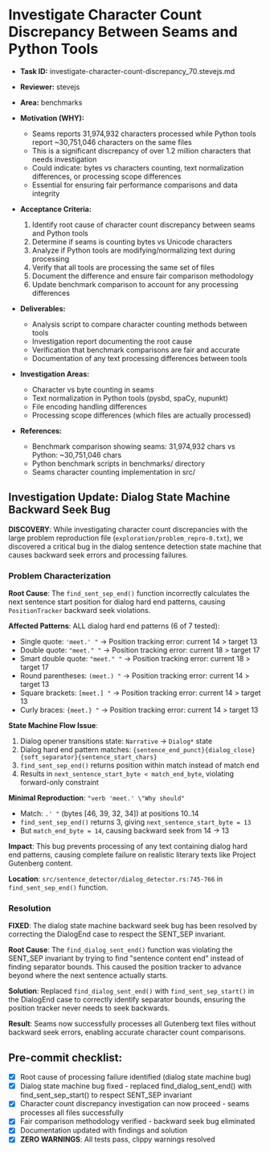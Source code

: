 # Investigate Character Count Discrepancy Between Seams and Python Tools

* **Task ID:** investigate-character-count-discrepancy_70.stevejs.md
* **Reviewer:** stevejs
* **Area:** benchmarks
* **Motivation (WHY):**
  - Seams reports 31,974,932 characters processed while Python tools report ~30,751,046 characters on the same files
  - This is a significant discrepancy of over 1.2 million characters that needs investigation
  - Could indicate: bytes vs characters counting, text normalization differences, or processing scope differences
  - Essential for ensuring fair performance comparisons and data integrity

* **Acceptance Criteria:**
  1. Identify root cause of character count discrepancy between seams and Python tools
  2. Determine if seams is counting bytes vs Unicode characters
  3. Analyze if Python tools are modifying/normalizing text during processing
  4. Verify that all tools are processing the same set of files
  5. Document the difference and ensure fair comparison methodology
  6. Update benchmark comparison to account for any processing differences

* **Deliverables:**
  - Analysis script to compare character counting methods between tools
  - Investigation report documenting the root cause
  - Verification that benchmark comparisons are fair and accurate
  - Documentation of any text processing differences between tools

* **Investigation Areas:**
  - Character vs byte counting in seams
  - Text normalization in Python tools (pysbd, spaCy, nupunkt)
  - File encoding handling differences
  - Processing scope differences (which files are actually processed)

* **References:**
  - Benchmark comparison showing seams: 31,974,932 chars vs Python: ~30,751,046 chars
  - Python benchmark scripts in benchmarks/ directory
  - Seams character counting implementation in src/

## Investigation Update: Dialog State Machine Backward Seek Bug

**DISCOVERY**: While investigating character count discrepancies with the large problem reproduction file (`exploration/problem_repro-0.txt`), we discovered a critical bug in the dialog sentence detection state machine that causes backward seek errors and processing failures.

### Problem Characterization

**Root Cause**: The `find_sent_sep_end()` function incorrectly calculates the next sentence start position for dialog hard end patterns, causing `PositionTracker` backward seek violations.

**Affected Patterns**: ALL dialog hard end patterns (6 of 7 tested):
- Single quote: `'meet.' "` → Position tracking error: current 14 > target 13  
- Double quote: `"meet." "` → Position tracking error: current 18 > target 17
- Smart double quote: `"meet." "` → Position tracking error: current 18 > target 17  
- Round parentheses: `(meet.) "` → Position tracking error: current 14 > target 13
- Square brackets: `[meet.] "` → Position tracking error: current 14 > target 13
- Curly braces: `{meet.} "` → Position tracking error: current 14 > target 13

**State Machine Flow Issue**:
1. Dialog opener transitions state: `Narrative` → `Dialog*` state
2. Dialog hard end pattern matches: `{sentence_end_punct}{dialog_close}{soft_separator}{sentence_start_chars}`
3. `find_sent_sep_end()` returns position within match instead of match end
4. Results in `next_sentence_start_byte < match_end_byte`, violating forward-only constraint

**Minimal Reproduction**: `"verb 'meet.' \"Why should"` 
- Match: `.' "` (bytes [46, 39, 32, 34]) at positions 10..14
- `find_sent_sep_end()` returns 3, giving `next_sentence_start_byte = 13`  
- But `match_end_byte = 14`, causing backward seek from 14 → 13

**Impact**: This bug prevents processing of any text containing dialog hard end patterns, causing complete failure on realistic literary texts like Project Gutenberg content.

**Location**: `src/sentence_detector/dialog_detector.rs:745-766` in `find_sent_sep_end()` function.

### Resolution

**FIXED**: The dialog state machine backward seek bug has been resolved by correcting the DialogEnd case to respect the SENT_SEP invariant.

**Root Cause**: The `find_dialog_sent_end()` function was violating the SENT_SEP invariant by trying to find "sentence content end" instead of finding separator bounds. This caused the position tracker to advance beyond where the next sentence actually starts.

**Solution**: Replaced `find_dialog_sent_end()` with `find_sent_sep_start()` in the DialogEnd case to correctly identify separator bounds, ensuring the position tracker never needs to seek backwards.

**Result**: Seams now successfully processes all Gutenberg text files without backward seek errors, enabling accurate character count comparisons.

## Pre-commit checklist:
- [x] Root cause of processing failure identified (dialog state machine bug)
- [x] Dialog state machine bug fixed - replaced find_dialog_sent_end() with find_sent_sep_start() to respect SENT_SEP invariant
- [x] Character count discrepancy investigation can now proceed - seams processes all files successfully
- [x] Fair comparison methodology verified - backward seek bug eliminated  
- [x] Documentation updated with findings and solution
- [x] **ZERO WARNINGS**: All tests pass, clippy warnings resolved